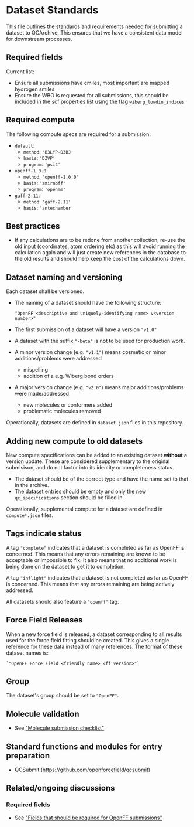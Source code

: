 # Dataset Standards

This file outlines the standards and requirements needed for submitting a dataset to QCArchive.
This ensures that we have a consistent data model for downstream processes.

## Required fields 

Current list:
* Ensure all submissions have cmiles, most important are mapped hydrogen smiles
* Ensure the WBO is requested for all submissions, this should be included in the scf properties list using the flag `wiberg_lowdin_indices`

## Required compute

The following compute specs are required for a submission:

- `default`:
    - `method`: `'B3LYP-D3BJ'`
    - `basis`: `'DZVP'`
    - `program`: `'psi4'`
- `openff-1.0.0`:
    - `method`: `'openff-1.0.0'`
    - `basis`: `'smirnoff'`
    - `program`: `'openmm'`
- `gaff-2.11`:
    - `method`: `'gaff-2.11'`
    - `basis`: `'antechamber'`

## Best practices

* If any calculations are to be redone from another collection, re-use the old input (coordinates, atom ordering etc) as this will avoid running the calculation again and will just create new references in the database to the old results and should help keep the cost of the calculations down.  

## Dataset naming and versioning

Each dataset shall be versioned.

- The naming of a dataset should have the following structure:

    `"OpenFF <descriptive and uniquely-identifying name> v<version number>"`

- The first submission of a dataset will have a version `"v1.0"`

- A dataset with the suffix `"-beta"` is not to be used for production work.

- A minor version change (e.g. `"v1.1"`) means cosmetic or minor additions/problems were addressed
    - mispelling
    - addition of a e.g. Wiberg bond orders

- A major version change (e.g. `"v2.0"`) means major additions/problems were made/addressed
    - new molecules or conformers added
    - problematic molecules removed

Operationally, datasets are defined in `dataset.json` files in this repository.

## Adding new compute to old datasets

New compute specifications can be added to an existing dataset **without** a version update.
These are considered supplementary to the original submisison, and do not factor into its identity or completeness status.
    
- The dataset should be of the correct type and have the name set to that in the archive.
- The dataset entries should be empty and only the new `qc_specifications` section should be filled in.

Operationally, supplemental compute for a dataset are defined in `compute*.json` files.

## Tags indicate status

A tag `"complete"` indicates that a dataset is completed as far as OpenFF is concerned.
This means that any errors remaining are known to be acceptable or impossible to fix.
It also means that no additional work is being done on the dataset to get it to completion.

A tag `"inflight"` indicates that a dataset is not completed as far as OpenFF is concerned.
This means that any errors remaining are being actively addressed.

All datasets should also feature a `"openff"` tag.

## Force Field Releases

When a new force field is released, a dataset corresponding to all results used for the force field fitting should be created.
This gives a single reference for these data instead of many references.
The format of these dataset names is:

    `"OpenFF Force Field <friendly name> <ff version>"`

## Group

The dataset's group should be set to `"OpenFF"`.

## Molecule validation

* See ["Molecule submission checklist"](https://github.com/openforcefield/qcsubmit/issues/9)

## Standard functions and modules for entry preparation

* QCSubmit (https://github.com/openforcefield/qcsubmit)

## Related/ongoing discussions

### Required fields

* See ["Fields that should be required for OpenFF submissions"](https://github.com/openforcefield/qcsubmit/issues/3)
